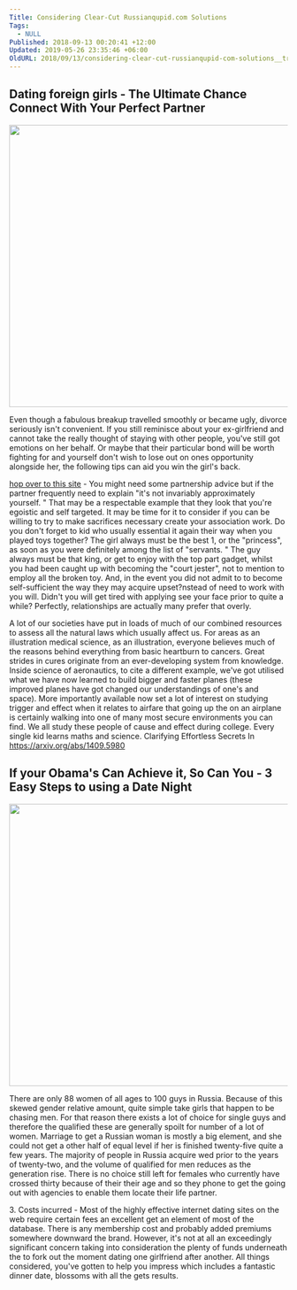 ```yaml
---
Title: Considering Clear-Cut Russianqupid.com Solutions
Tags:
  - NULL
Published: 2018-09-13 00:20:41 +12:00
Updated: 2019-05-26 23:35:46 +06:00
OldURL: 2018/09/13/considering-clear-cut-russianqupid-com-solutions__trashed/
---
```


<h2> Dating foreign girls - The Ultimate Chance Connect With Your Perfect Partner </h2><a href="https://russianqupid.com/"><img class='aligncenter' style='margin-left:auto;margin-right:auto' src="https://thumb101.shutterstock.com/display_pic_with_logo/534712/369841127/stock-vector-couple-sitting-cafe-table-drink-vine-kiss-romantic-love-silhouettes-dating-vector-illustration-369841127.jpg" width="510px" alt="" /></a><p> Even though a fabulous breakup travelled smoothly or became ugly, divorce seriously isn't convenient. If you still reminisce about your ex-girlfriend and cannot take the really thought of staying with other people, you've still got emotions on her behalf. Or maybe that their particular bond will be worth fighting for and yourself don't wish to lose out on ones opportunity alongside her, the following tips can aid you win the girl's back.  </p> <p> <a href="https://russianqupid.com/girls-for-marriage">hop over to this site</a> - You might need some partnership advice but if the partner frequently need to explain "it's not invariably approximately yourself. " That may be a respectable example that they look that you're egoistic and self targeted. It may be time for it to consider if you can be willing to try to make sacrifices necessary create your association work. Do you don't forget to kid who usually essential it again their way when you played toys together? The girl always must be the best 1, or the "princess", as soon as you were definitely among the list of "servants. " The guy always must be that king, or get to enjoy with the top part gadget, whilst you had been caught up with becoming the "court jester", not to mention to employ all the broken toy. And, in the event you did not admit to to become self-sufficient the way they may acquire upset?nstead of need to work with you will. Didn't you will get tired with applying see your face prior to quite a while? Perfectly, relationships are actually many prefer that overly.  </p> <p> A lot of our societies have put in loads of much of our combined resources to assess all the natural laws which usually affect us. For areas as an illustration medical science, as an illustration, everyone believes much of the reasons behind everything from basic heartburn to cancers. Great strides in cures originate from an ever-developing system from knowledge. Inside science of aeronautics, to cite a different example, we've got utilised what we have now learned to build bigger and faster planes (these improved planes have got changed our understandings of one's and space). More importantly available now set a lot of interest on studying trigger and effect when it relates to airfare that going up the on an airplane is certainly walking into one of many most secure environments you can find. We all study these people of cause and effect during college. Every single kid learns maths and science. Clarifying Effortless Secrets In <a href="https://arxiv.org/abs/1409.5980">https://arxiv.org/abs/1409.5980</a> </p><h2> If your Obama's Can Achieve it, So Can You - 3 Easy Steps to using a Date Night </h2><img class='aligncenter' style='margin-left:auto;margin-right:auto' src="https://t4.ftcdn.net/jpg/01/79/92/65/240_F_179926525_vI1P70Lj4MeDXBpjq9JYn4qQ8eFAT1OF.jpg" width="510px" alt="" /><p>  There are only 88 women of all ages to 100 guys in Russia. Because of this skewed gender relative amount, quite simple take girls that happen to be chasing men. For that reason there exists a lot of choice for single guys and therefore the qualified these are generally spoilt for number of a lot of women. Marriage to get a Russian woman is mostly a big element, and she could not get a other half of equal level if her is finished twenty-five quite a few years. The majority of people in Russia acquire wed prior to the years of twenty-two, and the volume of qualified for men reduces as the generation rise. There is no choice still left for females who currently have crossed thirty because of their their age and so they phone to get the going out with agencies to enable them locate their life partner.  </p> <p> 3. Costs incurred - Most of the highly effective internet dating sites on the web require certain fees an excellent get an element of most of the database. There is any membership cost and probably added premiums somewhere downward the brand. However, it's not at all an exceedingly significant concern taking into consideration the plenty of funds underneath the to fork out the moment dating one girlfriend after another. All things considered, you've gotten to help you impress which includes a fantastic dinner date, blossoms with all the gets results. </p>
